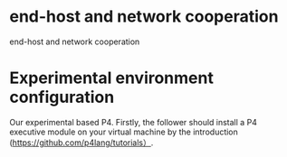 # end-host and network cooperation
 end-host and network cooperation
# Experimental environment configuration
Our experimental based P4. Firstly, the follower should install a P4 executive module on your virtual machine by the introduction (https://github.com/p4lang/tutorials）. 
